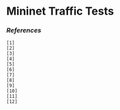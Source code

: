 # Mininet Traffic Tests





















### _References_

```
[1] 
[2] 
[3] 
[4] 
[5] 
[6] 
[7] 
[8] 
[9] 
[10] 
[11] 
[12] 
```
